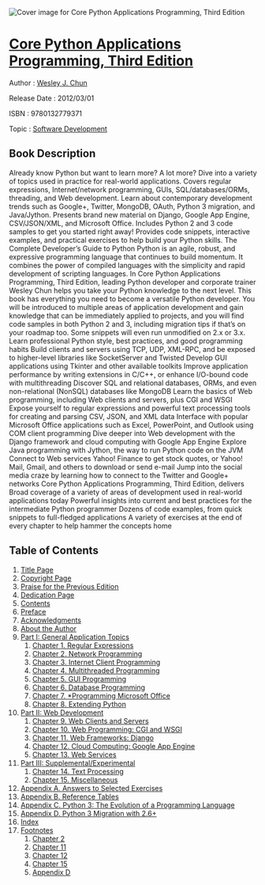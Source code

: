 ![Cover image for Core Python Applications Programming, Third Edition](https://imgdetail.ebookreading.net/cover/cover/software_development/EB9780132779371.jpg)

[Core Python Applications Programming, Third Edition](https://ebookreading.net/view/book/Core+Python+Applications+Programming%2C+Third+Edition-EB9780132779371_1.html "Core Python Applications Programming, Third Edition")
====================================================================================================================

Author : [Wesley J. Chun](https://ebookreading.net/search/author/Wesley+J.+Chun)

Release Date : 2012/03/01

ISBN : 9780132779371

Topic : [Software Development](https://ebookreading.net/search/category/software-development)

Book Description
-----------------

Already know Python but want to learn more? A lot more? Dive into a variety of topics used in practice for real-world applications.
Covers regular expressions, Internet/network programming, GUIs, SQL/databases/ORMs, threading, and Web development.
Learn about contemporary development trends such as Google+, Twitter, MongoDB, OAuth, Python 3 migration, and Java/Jython. Presents brand new material on Django, Google App Engine, CSV/JSON/XML, and Microsoft Office. Includes Python 2 and 3 code samples to get you started right away!
Provides code snippets, interactive examples, and practical exercises to help build your Python skills.
 The Complete Developer’s Guide to Python
Python is an agile, robust, and expressive programming language that continues to build momentum. It combines the power of compiled languages with the simplicity and rapid development of scripting languages. In Core Python Applications Programming, Third Edition, leading Python developer and corporate trainer Wesley Chun helps you take your Python knowledge to the next level.
This book has everything you need to become a versatile Python developer. You will be introduced to multiple areas of application development and gain knowledge that can be immediately applied to projects, and you will find code samples in both Python 2 and 3, including migration tips if that’s on your roadmap too. Some snippets will even run unmodified on 2.x or 3.x.
Learn professional Python style, best practices, and good programming habits
Build clients and servers using TCP, UDP, XML-RPC, and be exposed to higher-level libraries like SocketServer and Twisted
Develop GUI applications using Tkinter and other available toolkits
Improve application performance by writing extensions in C/C++, or enhance I/O-bound code with multithreading
Discover SQL and relational databases, ORMs, and even non-relational (NonSQL) databases like MongoDB
Learn the basics of Web programming, including Web clients and servers, plus CGI and WSGI
Expose yourself to regular expressions and powerful text processing tools for creating and parsing CSV, JSON, and XML data
Interface with popular Microsoft Office applications such as Excel, PowerPoint, and Outlook using COM client programming
Dive deeper into Web development with the Django framework and cloud computing with Google App Engine
Explore Java programming with Jython, the way to run Python code on the JVM
Connect to Web services Yahoo! Finance to get stock quotes, or Yahoo! Mail, Gmail, and others to download or send e-mail
Jump into the social media craze by learning how to connect to the Twitter and Google+ networks
Core Python Applications Programming, Third Edition, delivers
Broad coverage of a variety of areas of development used in real-world applications today
Powerful insights into current and best practices for the intermediate Python programmer
Dozens of code examples, from quick snippets to full-fledged applications
A variety of exercises at the end of every chapter to help hammer the concepts home

              
Table of Contents
-----------------

1. [Title Page](https://ebookreading.net/view/book/Core+Python+Applications+Programming%2C+Third+Edition-EB9780132779371_2.html)
1. [Copyright Page](https://ebookreading.net/view/book/Core+Python+Applications+Programming%2C+Third+Edition-EB9780132779371_3.html)
1. [Praise for the Previous Edition](https://ebookreading.net/view/book/Core+Python+Applications+Programming%2C+Third+Edition-EB9780132779371_4.html)
1. [Dedication Page](https://ebookreading.net/view/book/Core+Python+Applications+Programming%2C+Third+Edition-EB9780132779371_5.html)
1. [Contents](https://ebookreading.net/view/book/Core+Python+Applications+Programming%2C+Third+Edition-EB9780132779371_6.html)
1. [Preface](https://ebookreading.net/view/book/Core+Python+Applications+Programming%2C+Third+Edition-EB9780132779371_7.html)
1. [Acknowledgments](https://ebookreading.net/view/book/Core+Python+Applications+Programming%2C+Third+Edition-EB9780132779371_8.html)
1. [About the Author](https://ebookreading.net/view/book/Core+Python+Applications+Programming%2C+Third+Edition-EB9780132779371_9.html)
1. [Part I: General Application Topics](https://ebookreading.net/view/book/Core+Python+Applications+Programming%2C+Third+Edition-EB9780132779371_10.html)
    1. [Chapter 1. Regular Expressions](https://ebookreading.net/view/book/Core+Python+Applications+Programming%2C+Third+Edition-EB9780132779371_11.html)
    1. [Chapter 2. Network Programming](https://ebookreading.net/view/book/Core+Python+Applications+Programming%2C+Third+Edition-EB9780132779371_12.html)
    1. [Chapter 3. Internet Client Programming](https://ebookreading.net/view/book/Core+Python+Applications+Programming%2C+Third+Edition-EB9780132779371_13.html)
    1. [Chapter 4. Multithreaded Programming](https://ebookreading.net/view/book/Core+Python+Applications+Programming%2C+Third+Edition-EB9780132779371_14.html)
    1. [Chapter 5. GUI Programming](https://ebookreading.net/view/book/Core+Python+Applications+Programming%2C+Third+Edition-EB9780132779371_15.html)
    1. [Chapter 6. Database Programming](https://ebookreading.net/view/book/Core+Python+Applications+Programming%2C+Third+Edition-EB9780132779371_16.html)
    1. [Chapter 7. *Programming Microsoft Office](https://ebookreading.net/view/book/Core+Python+Applications+Programming%2C+Third+Edition-EB9780132779371_17.html)
    1. [Chapter 8. Extending Python](https://ebookreading.net/view/book/Core+Python+Applications+Programming%2C+Third+Edition-EB9780132779371_18.html)
1. [Part II: Web Development](https://ebookreading.net/view/book/Core+Python+Applications+Programming%2C+Third+Edition-EB9780132779371_19.html)
    1. [Chapter 9. Web Clients and Servers](https://ebookreading.net/view/book/Core+Python+Applications+Programming%2C+Third+Edition-EB9780132779371_20.html)
    1. [Chapter 10. Web Programming: CGI and WSGI](https://ebookreading.net/view/book/Core+Python+Applications+Programming%2C+Third+Edition-EB9780132779371_21.html)
    1. [Chapter 11. Web Frameworks: Django](https://ebookreading.net/view/book/Core+Python+Applications+Programming%2C+Third+Edition-EB9780132779371_22.html)
    1. [Chapter 12. Cloud Computing: Google App Engine](https://ebookreading.net/view/book/Core+Python+Applications+Programming%2C+Third+Edition-EB9780132779371_23.html)
    1. [Chapter 13. Web Services](https://ebookreading.net/view/book/Core+Python+Applications+Programming%2C+Third+Edition-EB9780132779371_24.html)
1. [Part III: Supplemental/Experimental](https://ebookreading.net/view/book/Core+Python+Applications+Programming%2C+Third+Edition-EB9780132779371_25.html)
    1. [Chapter 14. Text Processing](https://ebookreading.net/view/book/Core+Python+Applications+Programming%2C+Third+Edition-EB9780132779371_26.html)
    1. [Chapter 15. Miscellaneous](https://ebookreading.net/view/book/Core+Python+Applications+Programming%2C+Third+Edition-EB9780132779371_27.html)
1. [Appendix A. Answers to Selected Exercises](https://ebookreading.net/view/book/Core+Python+Applications+Programming%2C+Third+Edition-EB9780132779371_28.html)
1. [Appendix B. Reference Tables](https://ebookreading.net/view/book/Core+Python+Applications+Programming%2C+Third+Edition-EB9780132779371_29.html)
1. [Appendix C. Python 3: The Evolution of a Programming Language](https://ebookreading.net/view/book/Core+Python+Applications+Programming%2C+Third+Edition-EB9780132779371_30.html)
1. [Appendix D. Python 3 Migration with 2.6+](https://ebookreading.net/view/book/Core+Python+Applications+Programming%2C+Third+Edition-EB9780132779371_31.html)
1. [Index](https://ebookreading.net/view/book/Core+Python+Applications+Programming%2C+Third+Edition-EB9780132779371_32.html)
1. [Footnotes](https://ebookreading.net/view/book/Core+Python+Applications+Programming%2C+Third+Edition-EB9780132779371_34.html)
    1. [Chapter 2](https://ebookreading.net/view/book/Core+Python+Applications+Programming%2C+Third+Edition-EB9780132779371_34.html#footnotes1)
    1. [Chapter 11](https://ebookreading.net/view/book/Core+Python+Applications+Programming%2C+Third+Edition-EB9780132779371_34.html#footnotes2)
    1. [Chapter 12](https://ebookreading.net/view/book/Core+Python+Applications+Programming%2C+Third+Edition-EB9780132779371_34.html#footnotes3)
    1. [Chapter 15](https://ebookreading.net/view/book/Core+Python+Applications+Programming%2C+Third+Edition-EB9780132779371_34.html#footnotes4)
    1. [Appendix D](https://ebookreading.net/view/book/Core+Python+Applications+Programming%2C+Third+Edition-EB9780132779371_34.html#footnotes5)
